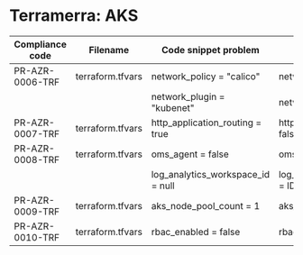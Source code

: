 # Terramerra: AKS

Compliance code | Filename       | Code snippet problem            | Fixed code
----------------|----------------|---------------------------------|---------------------------------
PR-AZR-0006-TRF |terraform.tfvars|network_policy = "calico"        |network_policy = "azure"
                |                |network_plugin = "kubenet"       |network_plugin = "azure"
PR-AZR-0007-TRF |terraform.tfvars|http_application_routing = true  |http_application_routing = false
PR-AZR-0008-TRF |terraform.tfvars|oms_agent = false                |oms_agent = true
                |                |log_analytics_workspace_id = null|log_analytics_workspace_id = ID
PR-AZR-0009-TRF |terraform.tfvars|aks_node_pool_count = 1          |aks_node_pool_count = 3
PR-AZR-0010-TRF |terraform.tfvars|rbac_enabled = false             |rbac_enabled = true
